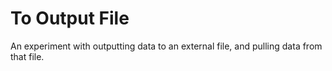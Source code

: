 # To Output File
An experiment with outputting data to an external file, and pulling data from that file.
